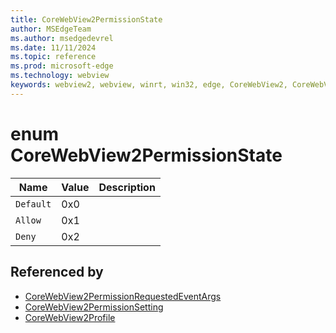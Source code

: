```yaml
---
title: CoreWebView2PermissionState
author: MSEdgeTeam
ms.author: msedgedevrel
ms.date: 11/11/2024
ms.topic: reference
ms.prod: microsoft-edge
ms.technology: webview
keywords: webview2, webview, winrt, win32, edge, CoreWebView2, CoreWebView2Controller, browser control, edge html, CoreWebView2PermissionState
---
```


# enum CoreWebView2PermissionState

| Name |  Value | Description |
|--|--|--|
|`Default` | 0x0  |  |
|`Allow` | 0x1  |  |
|`Deny` | 0x2  |  |


## Referenced by

- [CoreWebView2PermissionRequestedEventArgs](corewebview2permissionrequestedeventargs.md)
- [CoreWebView2PermissionSetting](corewebview2permissionsetting.md)
- [CoreWebView2Profile](corewebview2profile.md)
